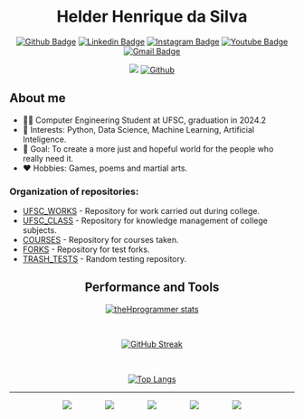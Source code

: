 <h1 align="center">Helder Henrique da Silva</h1>

<div align="center">
 
[![Github Badge](https://img.shields.io/badge/GitHub-181717.svg?style=for-the-badge&logo=GitHub&logoColor=white)](https://github.com/theHprogrammer)
[![Linkedin Badge](https://img.shields.io/badge/LinkedIn-0077B5?style=for-the-badge&logo=linkedin&logoColor=white)](https://www.linkedin.com/in/theHprogrammer/)
[![Instagram Badge](https://img.shields.io/badge/Instagram-E4405F.svg?style=for-the-badge&logo=Instagram&logoColor=white)](https://www.instagram.com/theHprogrammer/)
[![Youtube Badge](https://img.shields.io/badge/YouTube-FF0000.svg?style=for-the-badge&logo=YouTube&logoColor=white)](https://www.youtube.com/channel/UC0oSqkRhIz82pcjx1WRIZnA)
[![Gmail Badge](https://img.shields.io/badge/Gmail-EA4335.svg?style=for-the-badge&logo=Gmail&logoColor=white)](mailto:hhshelder.eng@gmail.com)

</div>

<div align="center">
 
![](https://visitor-badge.laobi.icu/badge?page_id=theHprogrammer.theHprogrammer)
[![Github](https://img.shields.io/github/followers/theHprogrammer?label=Follow&style=social)](https://github.com/theHprogrammer)

</div>

## About me

- 👨‍🎓 Computer Engineering Student at UFSC, graduation in 2024.2
- 🎯 Interests: Python, Data Science, Machine Learning, Artificial Inteligence.
- 🥅 Goal: To create a more just and hopeful world for the people who really need it.
- ❤️ Hobbies: Games, poems and martial arts.

 ### Organization of repositories:
- [UFSC_WORKS](https://github.com/theHprogrammer-UFSCWORKS) - Repository for work carried out during college.
- [UFSC_CLASS](https://github.com/theHprogrammerUFSC) - Repository for knowledge management of college subjects.
- [COURSES](https://github.com/theHprogrammer-COURSES) - Repository for courses taken.
- [FORKS](https://github.com/theHprogrammer-FORKS) - Repository for test forks.
- [TRASH_TESTS](https://github.com/TRASH-TESTS) - Random testing repository.

<h2 align="center">Performance and Tools</h1>

<div align="center">

[![theHprogrammer stats](https://github-readme-stats-git-masterorgs-github-readme-stats-team.vercel.app/api?username=theHprogrammer&include_orgs=true&role=OWNER,ORGANIZATION_MEMBER,COLLABORATOR&count_private=true&show_icons=true&theme=transparent)](https://github.com/theHprogrammer)

<br>

[![GitHub Streak](https://streak-stats.demolab.com/?user=theHprogrammer&theme=transparent&bdates=FFF)](https://github.com/theHprogrammer)

<br>

[![Top Langs](https://github-readme-stats-git-masterorgs-github-readme-stats-team.vercel.app/api/top-langs/?username=theHprogrammer&include_orgs=true&role=OWNER,ORGANIZATION_MEMBER,COLLABORATOR&layout=default&count_private=true&show_icons=true&hide=jupyter%20notebook&theme=transparent)](https://github.com/theHprogrammer)

</div>

---

<div align="center">
    <img src="https://img.shields.io/badge/MySQL-00000F?style=for-the-badge&logo=mysql&logoColor=white">
    &nbsp;&nbsp;&nbsp;&nbsp;&nbsp;&nbsp;&nbsp;&nbsp;&nbsp;&nbsp;&nbsp;&nbsp;&nbsp;
    <img src="https://img.shields.io/badge/PostgreSQL-000?style=for-the-badge&logo=postgresql">  
    &nbsp;&nbsp;&nbsp;&nbsp;&nbsp;&nbsp;&nbsp;&nbsp;&nbsp;&nbsp;&nbsp;&nbsp;&nbsp;
    <img src="https://img.shields.io/badge/python-3670A0?style=for-the-badge&logo=python&logoColor=ffdd54">
    &nbsp;&nbsp;&nbsp;&nbsp;&nbsp;&nbsp;&nbsp;&nbsp;&nbsp;&nbsp;&nbsp;&nbsp;&nbsp;
    <img src="https://img.shields.io/badge/jupyter-%23FA0F00.svg?style=for-the-badge&logo=jupyter&logoColor=white">
    &nbsp;&nbsp;&nbsp;&nbsp;&nbsp;&nbsp;&nbsp;&nbsp;&nbsp;&nbsp;&nbsp;&nbsp;&nbsp;
    <img src="https://img.shields.io/badge/Linux-000?style=for-the-badge&logo=linux&logoColor=FCC624">

</div>
